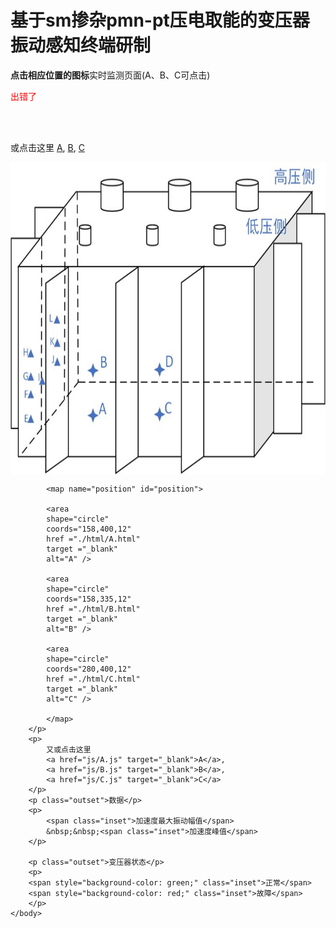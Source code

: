 
<html>
	<head>
		<meta charset="utf-8" />
		<title>实时监测</title>
		<style>
		span.inset {border-style: inset;}
		p.outset {border-style: outset;}
		</style>
	</head>
	<body>
		<h1>基于sm掺杂pmn-pt压电取能的变压器振动感知终端研制</h1>		
		<p><b>点击相应位置的图标</b>实时监测页面(A、B、C可点击)</p>
		<p style="font-family:verdana;color:red">
		出错了</p>
		<br/><br/>
		<p>
			或点击这里
			<a href="./js/A.js" target="_blank">A</a>,
			<a href="./js/B.js" target="_blank">B</a>,
			<a href="./js/C.js" target="_blank">C</a>
		</p>
		<p>			
			<img
			src="./img/pic1.jpg"
			width="600" height="500"
			align="middle"
			border="0" usemap="#position"
			alt="摆放位置" />
			
			<map name="position" id="position">
			
			<area
			shape="circle"
			coords="158,400,12"
			href ="./html/A.html"
			target ="_blank"
			alt="A" />
			
			<area
			shape="circle"
			coords="158,335,12"
			href ="./html/B.html"
			target ="_blank"
			alt="B" />
			
			<area
			shape="circle"
			coords="280,400,12"
			href ="./html/C.html"
			target ="_blank"
			alt="C" />
			
			</map>
		</p>
		<p>
			又或点击这里
			<a href="js/A.js" target="_blank">A</a>,
			<a href="js/B.js" target="_blank">B</a>,
			<a href="js/C.js" target="_blank">C</a>
		</p>
		<p class="outset">数据</p>
		<p>
			<span class="inset">加速度最大振动幅值</span>
			&nbsp;&nbsp;<span class="inset">加速度峰值</span>
		</p>
		
		<p class="outset">变压器状态</p>
		<p>
		<span style="background-color: green;" class="inset">正常</span>
		<span style="background-color: red;" class="inset">故障</span>
		</p>
	</body>
</html>
